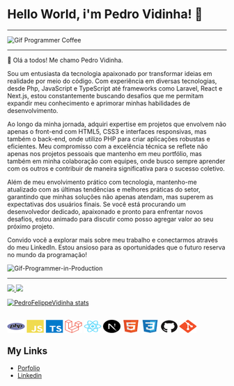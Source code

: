 # Hello World, i'm Pedro Vidinha! 👋
-------------------------------------

![Gif Programmer Coffee](https://cdn.dribbble.com/users/698857/screenshots/2956148/final-animation.gif)

-------------------------------------

💬 Olá a todos! Me chamo Pedro Vidinha.

Sou um entusiasta da tecnologia apaixonado por transformar ideias em realidade por meio do código. Com experiência em diversas tecnologias, desde Php, JavaScript e TypeScript até frameworks como Laravel, React e Next.js, estou constantemente buscando desafios que me permitam expandir meu conhecimento e aprimorar minhas habilidades de desenvolvimento.

Ao longo da minha jornada, adquiri expertise em projetos que envolvem não apenas o front-end com HTML5, CSS3 e interfaces responsivas, mas também o back-end, onde utilizo PHP para criar aplicações robustas e eficientes. Meu compromisso com a excelência técnica se reflete não apenas nos projetos pessoais que mantenho em meu portfólio, mas também em minha colaboração com equipes, onde busco sempre aprender com os outros e contribuir de maneira significativa para o sucesso coletivo.

Além de meu envolvimento prático com tecnologia, mantenho-me atualizado com as últimas tendências e melhores práticas do setor, garantindo que minhas soluções não apenas atendam, mas superem as expectativas dos usuários finais. Se você está procurando um desenvolvedor dedicado, apaixonado e pronto para enfrentar novos desafios, estou animado para discutir como posso agregar valor ao seu próximo projeto.

Convido você a explorar mais sobre meu trabalho e conectarmos através do meu LinkedIn. Estou ansioso para as oportunidades que o futuro reserva no mundo da programação!

![Gif-Programmer-in-Production](https://cdn.dribbble.com/users/1019864/screenshots/3079099/codeloop.gif)

---------------------------------------

<div>
<a href="https://github.com/PedroFelippeVidinha">
  <img height="180em" src="https://github-readme-stats.vercel.app/api?username=PedroFelippeVidinha&show_icons=true&theme=dracula&include_all_commits=true&count_private=true"/>
  <img height="180em" src="https://github-readme-stats.vercel.app/api/top-langs/?username=PedroFelippeVidinha&layout=compact&langs_count=7&theme=dracula"/>
 </a>
 <a href="https://wakatime.com/@PedroFelippeVidinha" target="_blank" noopener noreferrer >
  
  ![PedroFelippeVidinha stats](https://github-readme-stats.vercel.app/api/wakatime?username=@PedroFelippeVidinha&theme=dracula)
 </a>

</div>
  
<div style="display: inline_block"><br>
  <img align="center" alt="PedroVidinha-Php" height="30" width="40" src="https://raw.githubusercontent.com/devicons/devicon/master/icons/php/php-original.svg">
  <img align="center" alt="PedroVidinha-Js" height="30" width="40" src="https://raw.githubusercontent.com/devicons/devicon/master/icons/javascript/javascript-plain.svg">
  <img align="center" alt="PedroVidinha-Ts" height="30" width="40" src="https://raw.githubusercontent.com/devicons/devicon/master/icons/typescript/typescript-plain.svg">
  <img align="center" alt="PedroVidinha-Laravel" height="30" width="40" src="https://raw.githubusercontent.com/devicons/devicon/master/icons/laravel/laravel-original.svg">
  <img align="center" alt="PedroVidinha-React" height="30" width="40" src="https://raw.githubusercontent.com/devicons/devicon/master/icons/react/react-original.svg">
  <img align="center" alt="PedroVidinha-nextjs" height="30" width="40" src="https://raw.githubusercontent.com/devicons/devicon/master/icons/nextjs/nextjs-original.svg">
  <img align="center" alt="PedroVidinha-HTML" height="30" width="40" src="https://raw.githubusercontent.com/devicons/devicon/master/icons/html5/html5-original.svg">
  <img align="center" alt="PedroVidinha-CSS" height="30" width="40" src="https://raw.githubusercontent.com/devicons/devicon/master/icons/css3/css3-original.svg">
  <img align="center" alt="PedroVidinha-GitHub" height="30" width="40" src="https://raw.githubusercontent.com/devicons/devicon/master/icons/github/github-original.svg">
  <img align="center" alt="PedroVidinha-Git" height="30" width="40" src="https://raw.githubusercontent.com/devicons/devicon/master/icons/git/git-original.svg">
</div>

## My Links
- [Porfolio](https://pedrofelippevidinha.github.io/portifolio/)
- [Linkedin](https://www.linkedin.com/in/pedro-felippe-gon%C3%A7alves-vidinha-de-oliveira/)
